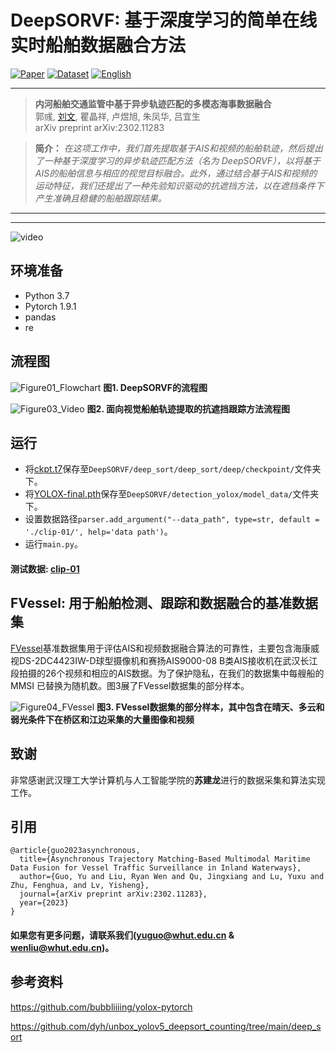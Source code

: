 # DeepSORVF: 基于深度学习的简单在线实时船舶数据融合方法
[![Paper](https://img.shields.io/badge/arXiv-Paper-red.svg)](https://arxiv.org/abs/2302.11283)
[![Dataset](https://img.shields.io/badge/FVessel-Dataset-orange.svg)](https://github.com/gy65896/FVessel)
[![English](https://img.shields.io/badge/英文-English-green.svg)](README.md)

---
>**内河船舶交通监管中基于异步轨迹匹配的多模态海事数据融合**<br> 郭彧, [刘文](http://mipc.whut.edu.cn/index.html), 瞿晶祥, 卢煜旭, 朱凤华, 吕宜生 <br> 
>arXiv preprint arXiv:2302.11283

> **简介：** *在这项工作中，我们首先提取基于AIS和视频的船舶轨迹，然后提出了一种基于深度学习的异步轨迹匹配方法（名为 DeepSORVF），以将基于AIS的船舶信息与相应的视觉目标融合。此外，通过结合基于AIS和视频的运动特征，我们还提出了一种先验知识驱动的抗遮挡方法，以在遮挡条件下产生准确且稳健的船舶跟踪结果。*
<hr />

---
![video](https://user-images.githubusercontent.com/48637474/220859261-33458b91-2f2b-4d58-8c26-73610c53ca37.gif)

## 环境准备

- Python 3.7
- Pytorch 1.9.1
- pandas
- re


## 流程图

![Figure01_Flowchart](https://user-images.githubusercontent.com/48637474/230878573-a26b035d-3ed0-4db9-9b58-161067632daf.jpg)
**图1. DeepSORVF的流程图**

![Figure03_Video](https://user-images.githubusercontent.com/48637474/230878762-223472ae-cf19-4167-adbb-80c3f77ae9c3.jpg)
**图2. 面向视觉船舶轨迹提取的抗遮挡跟踪方法流程图**

## 运行
* 将[ckpt.t7](https://drive.google.com/file/d/1QdIP5TEDALJnnpqwjXwvL1J_GoseTK9D/view?usp=share_link)保存至`DeepSORVF/deep_sort/deep_sort/deep/checkpoint/`文件夹下。
* 将[YOLOX-final.pth](https://drive.google.com/file/d/1mhah7ZzP8oAUuSMR96Or9UvqkXe-AMuS/view?usp=share_link)保存至`DeepSORVF/detection_yolox/model_data/`文件夹下。
* 设置数据路径`parser.add_argument("--data_path", type=str, default = './clip-01/', help='data path')`。
* 运行`main.py`。

#### 测试数据: [clip-01](https://drive.google.com/file/d/1Bns1jAW1ImL-FeCQBvIUcrO0hjYLIB5K/view?usp=share_link)

## FVessel: 用于船舶检测、跟踪和数据融合的基准数据集

[FVessel](https://github.com/gy65896/FVessel)基准数据集用于评估AIS和视频数据融合算法的可靠性，主要包含海康威视DS-2DC4423IW-D球型摄像机和赛扬AIS9000-08 B类AIS接收机在武汉长江段拍摄的26个视频和相应的AIS数据。为了保护隐私，在我们的数据集中每艘船的 MMSI 已替换为随机数。图3展了FVessel数据集的部分样本。

![Figure04_FVessel](https://user-images.githubusercontent.com/48637474/210925024-15dcbcbe-717b-47b6-ad4b-377d71141380.jpg)
**图3. FVessel数据集的部分样本，其中包含在晴天、多云和弱光条件下在桥区和江边采集的大量图像和视频**

## 致谢

非常感谢武汉理工大学计算机与人工智能学院的**苏建龙**进行的数据采集和算法实现工作。

## 引用

```
@article{guo2023asynchronous,
  title={Asynchronous Trajectory Matching-Based Multimodal Maritime Data Fusion for Vessel Traffic Surveillance in Inland Waterways},
  author={Guo, Yu and Liu, Ryan Wen and Qu, Jingxiang and Lu, Yuxu and Zhu, Fenghua, and Lv, Yisheng},
  journal={arXiv preprint arXiv:2302.11283},
  year={2023}
}
```

#### 如果您有更多问题，请联系我们(yuguo@whut.edu.cn & wenliu@whut.edu.cn)。

## 参考资料

https://github.com/bubbliiiing/yolox-pytorch

https://github.com/dyh/unbox_yolov5_deepsort_counting/tree/main/deep_sort
